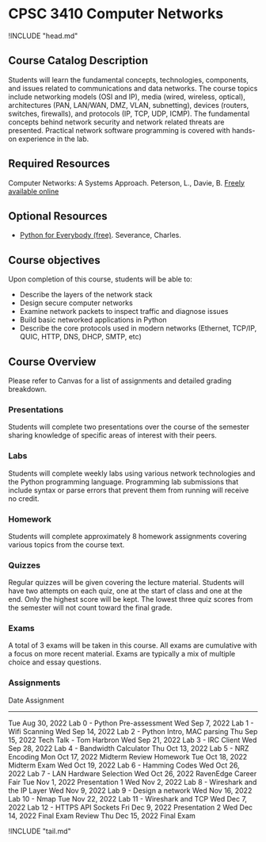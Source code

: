 CPSC 3410 Computer Networks
===========================

!INCLUDE "head.md"

Course Catalog Description
--------------------------

Students will learn the fundamental concepts, technologies, components, and issues related to communications  and data networks. The course topics include networking models (OSI and IP), media (wired, wireless, optical), architectures (PAN, LAN/WAN, DMZ, VLAN, subnetting), devices (routers, switches, firewalls), and protocols (IP, TCP, UDP, ICMP). The fundamental concepts behind network security and network related threats are presented. Practical network software programming is covered with hands-on experience in the lab.

Required Resources
------------------

Computer Networks: A Systems Approach. Peterson, L., Davie, B. [Freely available online](https://book.systemsapproach.org/README.html)

Optional Resources
------------------

- [Python for Everybody (free)](https://www.py4e.com/book). Severance, Charles.

Course objectives
-----------------

Upon completion of this course, students will be able to:

- Describe the layers of the network stack
- Design secure computer networks
- Examine network packets to inspect traffic and diagnose issues
- Build basic networked applications in Python
- Describe the core protocols used in modern networks (Ethernet, TCP/IP, QUIC, HTTP, DNS, DHCP, SMTP, etc)

Course Overview
---------------

Please refer to Canvas for a list of assignments and detailed grading breakdown.

### Presentations

Students will complete two presentations over the course of the semester sharing knowledge of specific areas of interest with their peers.

### Labs

Students will complete weekly labs using various network technologies and the Python programming language. Programming lab submissions that include syntax or parse errors that prevent them from running will receive no credit.

### Homework

Students will complete approximately 8 homework assignments covering various topics from the course text.

### Quizzes

Regular quizzes will be given covering the lecture material. Students will have two attempts on each quiz, one at the start of class and one at the end. Only the highest score will be kept. The lowest three quiz scores from the semester will not count toward the final grade.

### Exams

A total of 3 exams will be taken in this course. All exams are cumulative with a focus on more recent material. Exams are typically a mix of multiple choice and essay questions.

### Assignments

Date               Assignment
------------------ ----------------------------------------------------- 
Tue Aug 30, 2022   Lab 0 - Python Pre-assessment
Wed Sep 7, 2022    Lab 1 - Wifi Scanning
Wed Sep 14, 2022   Lab 2 - Python Intro, MAC parsing
Thu Sep 15, 2022   Tech Talk - Tom Harbron
Wed Sep 21, 2022   Lab 3 - IRC Client
Wed Sep 28, 2022   Lab 4 - Bandwidth Calculator
Thu Oct 13, 2022   Lab 5 - NRZ Encoding
Mon Oct 17, 2022   Midterm Review Homework
Tue Oct 18, 2022   Midterm Exam
Wed Oct 19, 2022   Lab 6 - Hamming Codes
Wed Oct 26, 2022   Lab 7 - LAN Hardware Selection
Wed Oct 26, 2022   RavenEdge Career Fair
Tue Nov 1, 2022    Presentation 1
Wed Nov 2, 2022    Lab 8 - Wireshark and the IP Layer
Wed Nov 9, 2022    Lab 9 - Design a network
Wed Nov 16, 2022   Lab 10 - Nmap
Tue Nov 22, 2022   Lab 11 - Wireshark and TCP
Wed Dec 7, 2022    Lab 12 - HTTPS API Sockets
Fri Dec 9, 2022    Presentation 2
Wed Dec 14, 2022   Final Exam Review
Thu Dec 15, 2022   Final Exam

!INCLUDE "tail.md"

